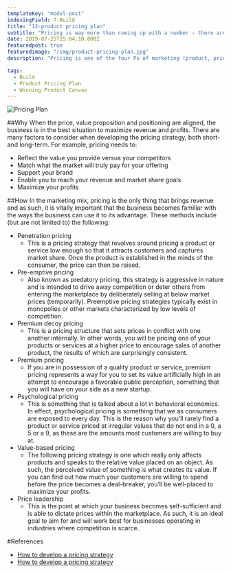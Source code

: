 ```yaml
---
templateKey: "model-post"
indexingField: 7-Build
title: "12-product pricing plan"
subtitle: "Pricing is way more than coming up with a number - there are many strategies for pricing a product, so we must ensure we select one that is relevant to both product and brand position"
date: 2019-07-25T15:04:10.000Z
featuredpost: true
featuredimage: "/img/product-pricing-plan.jpg"
description: "Pricing is one of the four Ps of marketing (product, price, place, promotion) and it is one of the key elements of every B2C strategy. When a business offers a truly unique product or service with little direct competition, it would be challenging to establish the price. Define a strong strategy and competitive analysis so you can view, What your prospects might pay for other solutions to their problems and Where your price should fall in relation to theirs"

tags:
  - Build
  - Product Pricing Plan
  - Winning Product Canvas
---
```


![Pricing Plan](/img/product-pricing-plan.jpg)

##Why
When the price, value proposition and positioning are aligned, the business is in the best situation to maximize revenue and profits.
There are many factors to consider when developing the pricing strategy, both short- and long-term. For example, pricing needs to:

- Reflect the value you provide versus your competitors
- Match what the market will truly pay for your offering
- Support your brand
- Enable you to reach your revenue and market share goals
- Maximize your profits

##How
In the marketing mix, pricing is the only thing that brings revenue and as such, it is vitally important that the business becomes familiar with the ways the business can use it to its advantage. These methods include (but are not limited to) the following:

- Penetration pricing
  - This is a pricing strategy that revolves around pricing a product or service low enough so that it attracts customers and captures market share. Once the product is established in the minds of the consumer, the price can then be raised.
- Pre-emptive pricing
  - Also known as predatory pricing, this strategy is aggressive in nature and is intended to drive away competition or deter others from entering the marketplace by deliberately selling at below market prices (temporarily). Preemptive pricing strategies typically exist in monopolies or other markets characterized by low levels of competition.
- Premium decoy pricing
  - This is a pricing structure that sets prices in conflict with one another internally. In other words, you will be pricing one of your products or services at a higher price to encourage sales of another product, the results of which are surprisingly consistent.
- Premium pricing
  - If you are in possession of a quality product or service, premium pricing represents a way for you to set its value artificially high in an attempt to encourage a favorable public perception, something that you will have on your side as a new startup.
- Psychological pricing
  - This is something that is talked about a lot in behavioral economics. In effect, psychological pricing is something that we as consumers are exposed to every day. This is the reason why you’ll rarely find a product or service priced at irregular values that do not end in a 0, a 5 or a 9, as these are the amounts most customers are willing to buy at.
- Value-based pricing
  - The following pricing strategy is one which really only affects products and speaks to the relative value placed on an object. As such, the perceived value of something is what creates its value. If you can find out how much your customers are willing to spend before the price becomes a deal-breaker, you’ll be well-placed to maximize your profits.
- Price leadership
  - This is the point at which your business becomes self-sufficient and is able to dictate prices within the marketplace. As such, it is an ideal goal to aim for and will work best for businesses operating in industries where competition is scarce.

#References

- [How to develop a pricing strategy](http://www.marketingmo.com/strategic-planning/how-to-develop-a-pricing-strategy/)
- [How to develop a pricing strategy](https://articles.bplans.com/7-strategic-ways-to-price-your-products-and-services/)
